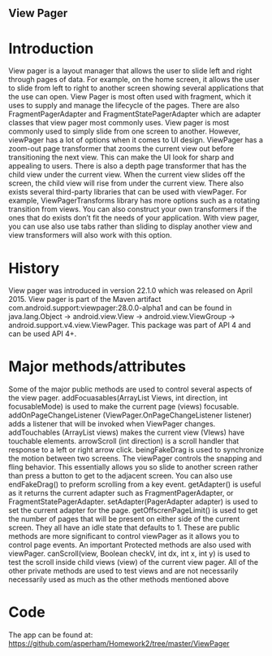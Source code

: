 ## View Pager

# Introduction
View pager is a layout manager that allows the user to slide left and right through pages of data. For example, on the home screen, it allows the user to slide from left to right to another screen showing several applications that the use can open. View Pager is most often used with fragment, which it uses to supply and manage the lifecycle of the pages. There are also FragmentPagerAdapter and FragmentStatePagerAdapter which are adapter classes that view pager most commonly uses. View pager is most commonly used to simply slide from one screen to another. However, viewPager has a lot of options when it comes to UI design. ViewPager has a zoom-out page transformer that zooms the current view out before transitioning the next view. This can make the UI look for sharp and appealing to users. There is also a depth page transformer that has the child view under the current view. When the current view slides off the screen, the child view will rise from under the current view. There also exists several third-party libraries that can be used with viewPager. For example, ViewPagerTransforms library has more options such as a rotating transition from views. You can also construct your own transformers if the ones that do exists don’t fit the needs of your application. With view pager, you can use also use tabs rather than sliding to display another view and view transformers will also work with this option. 

# History
View pager was introduced in version 22.1.0 which was released on April 2015. View pager is part of the Maven artifact com.android.support:viewpager:28.0.0-alpha1 and can be found in java.lang.Object -> android.view.View -> android.view.ViewGroup -> android.support.v4.view.ViewPager. This package was part of API 4 and can be used API 4+. 

# Major methods/attributes 
Some of the major public methods are used to control several aspects of the view pager. addFocuasables(ArrayList<View> Views, int direction, int focusableMode) is used to make the current page (views) focusable. addOnPageChangeListener (ViewPager.OnPageChangeListener listener) adds a listener that will be invoked when ViewPager changes. addTouchables (ArrayList<View> views) makes the current view (VIews) have touchable elements. arrowScroll (int direction) is a scroll handler that response to a left or right arrow click. beingFakeDrag is used to synchronize the motion between two screens. The viewPager controls the snapping and fling behavior. This essentially allows you so slide to another screen rather than press a button to get to the adjacent screen. You can also use endFakeDrag() to preform scrolling from a key event. getAdapter() is useful as it returns the current adapter such as FragmentPagerAdapter, or FragmentStatePagerAdapter. setAdapter(PagerAdapter adapter) is used to set the current adapter for the page.  getOffscrenPageLimit() is used to get the number of pages that will be present on either side of the current screen. They all have an idle state that defaults to 1. These are public methods are more significant to control viewPager as it allows you to control page events. An important Protected methods are also used with viewPager. canScroll(view, Boolean checkV, int dx, int x, int y) is used to test the scroll inside child views (view) of the current view pager. All of the other private methods are used to test views and are not necessarily necessarily used as much as the other methods mentioned above

# Code 
The app can be found at: https://github.com/asperham/Homework2/tree/master/ViewPager 
